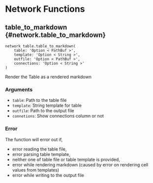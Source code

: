 # Network Functions
## table_to_markdown {#network.table_to_markdown}
```sig
network table.table_to_markdown(
    table: 'Option < PathBuf >',
    template: 'Option < String >',
    outfile: 'Option < PathBuf >',
    connections: 'Option < String >'
)
```

Render the Table as a rendered markdown

### Arguments
- `table`: Path to the table file
- `template`: String template for table
- `outfile`: Path to the output file
- `connetions`: Show connections column or not

### Error
The function will error out if,
- error reading the table file,
- error parsing table template,
- neither one of table file or table template is provided,
- error while rendering markdown
  (caused by error on rendering cell values from templates)
- error while writing to the output file
